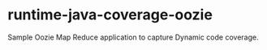 # runtime-java-coverage-oozie
Sample Oozie Map Reduce application to capture Dynamic code coverage. 

